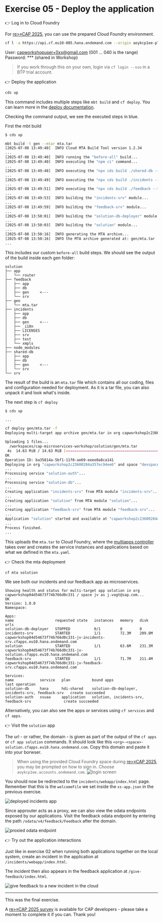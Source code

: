 # Exercise 05 - Deploy the application


👉 Log in to Cloud Foundry

For [re>≡CAP 2025](https://recap-conf.dev/), you can use the prepared Cloud Foundry environment.

```sh
cf l -a https://api.cf.eu10-005.hana.ondemand.com --origin aoykcp1ee-platform
```

User: capworkshopuser+0xx@gmail.com (001 ... 040 is the range)  
Password: *** (shared in Workshop)

> If you work through this on your own, login via `cf login --sso` in a BTP trial account.

👉 Deploy the application
```sh
cds up
```

This command includes multiple steps like `mbt build` and `cf deploy`. You can learn more in the [deploy documentation](https://cap.cloud.sap/docs/guides/deployment/to-cf#build-and-deploy).

Checking the command output, we see the executed steps in blue.

First the mbt build

```sh
$ cds up

mbt build -t gen --mtar mta.tar
[2025-07-08 13:49:40]  INFO Cloud MTA Build Tool version 1.2.34
...
[2025-07-08 13:49:40]  INFO running the "before-all" build...
[2025-07-08 13:49:40]  INFO executing the "npm ci" command...
...
[2025-07-08 13:49:48]  INFO executing the "npx cds build ./shared-db --for hana --production --ws-pack" command...
...
[2025-07-08 13:49:49]  INFO executing the "npx cds build ./incidents --for nodejs --production --ws-pack" command...
...
[2025-07-08 13:49:51]  INFO executing the "npx cds build ./feedback --for nodejs --production --ws-pack" command...
...
[2025-07-08 13:49:53]  INFO building the "incidents-srv" module...
...
[2025-07-08 13:49:59]  INFO building the "feedback-srv" module...
...
[2025-07-08 13:50:01]  INFO building the "solution-db-deployer" module...
...
[2025-07-08 13:50:03]  INFO building the "solution" module...
...
[2025-07-08 13:50:16]  INFO generating the MTA archive...
[2025-07-08 13:50:16]  INFO the MTA archive generated at: gen/mta.tar
...
```

This includes our custom `before-all` build steps. We should see the output of the build inside each gen folder:

```
solution
├── app
│   └── router
├── feedback
│   ├── app
│   ├── db
│   ├── gen     <---
│   └── srv
├── gen
│   └── mta.tar
├── incidents
│   ├── app
│   ├── db
│   ├── gen     <---
│   ├── _i18n
│   ├── LICENSES
│   ├── srv
│   ├── test
│   └── xmpls
├── node_modules
├── shared-db
│   ├── app
│   ├── db
│   ├── gen     <---
│   └── srv
└── srv
```

The result of the build is an `mta.tar` file which contains all our coding, files and configuration needed for deployment. As it is a tar file, you can also unpack it and look what's inside.

The next step is `cf deploy`

```sh
$ cds up

...

cf deploy gen/mta.tar -f
Deploying multi-target app archive gen/mta.tar in org capworkshop2c23600284a357ec94ee6 / space devspace030 as capworkshopuser+030@gmail.com...

Uploading 1 files...
  /workspaces/cap-microservices-workshop/solution/gen/mta.tar
 4s  14.63 MiB / 14.63 MiB [====================================================================================================================================] 100.00% 4s
OK
Operation ID: ba35814a-5bf1-11f0-ae69-eeee0a8ca141
Deploying in org "capworkshop2c23600284a357ec94ee6" and space "devspace030"
...
Processing service "solution-auth"...
...
Processing service "solution-db"...
...
Creating application "incidents-srv" from MTA module "incidents-srv"...
...
Creating application "solution" from MTA module "solution"...
...
Creating application "feedback-srv" from MTA module "feedback-srv"...
...
Application "solution" started and available at "capworkshop2c23600284a357ec94ee6-devspace030-solution.cfapps.eu10-005.hana.ondemand.com"
...
Process finished.
...
```

This uploads the `mta.tar` to Cloud Foundry, where the [multiapps controller](https://github.com/cloudfoundry/multiapps-controller) takes over and creates the service instances and applications based on what we defined in the `mta.yaml`.


👉 Check the mta deployment
```sh
cf mta solution
```


We see both our incidents and our feedback app as microservices.

```
Showing health and status for multi-target app solution in org capworkshop04d54673f74b766d0c331 / space jv as j.vogt@sap.com...
OK
Version: 1.0.0
Namespace: 

Apps:
name                   requested state   instances   memory   disk     urls
solution-db-deployer   STOPPED           0/1         0        0
incidents-srv          STARTED           1/1         72.3M    209.8M   capworkshop04d54673f74b766d0c331-jv-incidents-srv.cfapps.eu10.hana.ondemand.com
solution               STARTED           1/1         63.6M    231.3M   capworkshop04d54673f74b766d0c331-jv-solution.cfapps.eu10.hana.ondemand.com
feedback-srv           STARTED           1/1         71.7M    211.4M   capworkshop04d54673f74b766d0c331-jv-feedback-srv.cfapps.eu10.hana.ondemand.com

Services:
name            service   plan          bound apps                                          last operation
solution-db     hana      hdi-shared    solution-db-deployer, incidents-srv, feedback-srv   create succeeded
solution-auth   xsuaa     application   solution, incidents-srv, feedback-srv               create succeeded
```

Alternatively, you can also see the apps or services using `cf services` and `cf apps`.

👉 Visit the `solution` app

The url - or rather, the domain - is given as part of the output of the `cf apps` or `cf app solution` commands. It should look like this `<org>-<space>-solution.cfapps.eu10.hana.ondemand.com`. Copy this domain and paste it into your borwser.

> When using the provided Cloud Foundry space during [re>≡CAP 2025](https://recap-conf.dev/), you may be prompted on how to sign in. Choose `aoykcp1ee.accounts.ondemand.com`.
> ![login screen](assets/login.png)

You should now be redirected to the `incidents/webapp/index.html` page. Remember that this is the `welcomeFile` we set inside the `xs-app.json` in the previous exercise.

![deployed incidents app](assets/deployed-app.png)


Since approuter acts as a proxy, we can also view the odata endpoints exposed by our applications. Visit the feedback odata endpoint by entering the path `/odata/v4/feedback/Feedback` after the domain.

![proxied odata endpoint](assets/proxied-endpoint.png)

👉 Try out the application interactions

Just like in exercise 02 when running both applications together on the local system, create an incident in the application at `/incidents/webapp/index.html`.

The incident then also appears in the feedback application at `/give-feedback/index.html`.

![give feedback to a new incident in the cloud](assets/give-feedback-deployed.png)

---

This was the final exercise.

A [re>≡CAP 2025 survey](https://url.sap/6rouc7) is available for CAP developers - please take a moment to complete it if you can. Thank you! 
